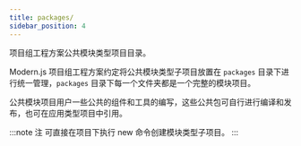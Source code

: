 ```yaml
---
title: packages/
sidebar_position: 4
---
```


项目组工程方案公共模块类型项目目录。

Modern.js 项目组工程方案约定将公共模块类型子项目放置在 `packages` 目录下进行统一管理，`packages` 目录下每一个文件夹都是一个完整的模块项目。

公共模块项目用户一些公共的组件和工具的编写，这些公共包可自行进行编译和发布，也可在应用类型项目中引用。

:::note 注
可直接在项目下执行 new 命令创建模块类型子项目。
:::
